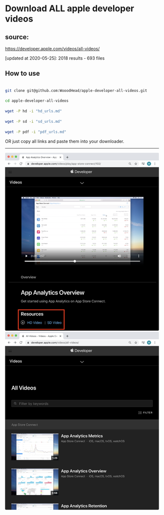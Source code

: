 # Download ALL apple developer videos

## source:
https://developer.apple.com/videos/all-videos/

[updated at 2020-05-25]: 2018 results - 693 files


## How to use
```sh

git clone git@github.com:WooodHead/apple-developer-all-videos.git

cd apple-developer-all-videos

wget -P hd -i "hd_urls.md"

wget -P sd -i "sd_urls.md"

wget -P pdf -i "pdf_urls.md"

```

OR 
just copy all links and paste them into your downloader.

----

![](./images/2020-05-25-22-37-52.png)
![](./images/2020-05-25-22-37-59.png)
